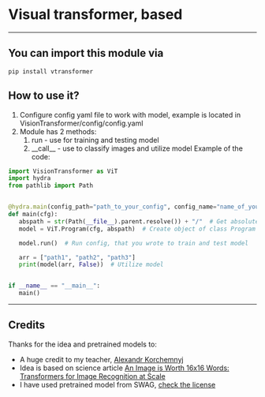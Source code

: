 # Visual transformer, based 
***
## You can import this module via
```shell
pip install vtransformer
```
## How to use it?
1. Configure config yaml file to work with model, example is located in VisionTransformer/config/config.yaml
2. Module has 2 methods:
   1. run - use for training and testing model
   2. \_\_call__ - use to classify images and utilize model
Example of the code:

```python
import VisionTransformer as ViT
import hydra
from pathlib import Path


@hydra.main(config_path="path_to_your_config", config_name="name_of_your_config")
def main(cfg):
   abspath = str(Path(__file__).parent.resolve()) + "/"  # Get absolute path, if your config works with relative paths
   model = ViT.Program(cfg, abspath)  # Create object of class Program to work with transformer

   model.run()  # Run config, that you wrote to train and test model

   arr = ["path1", "path2", "path3"]
   print(model(arr, False))  # Utilize model


if __name__ == "__main__":
   main()
```
***
## Credits
Thanks for the idea and pretrained models to:
- A huge credit to my teacher, [Alexandr Korchemnyj](https://github.com/Yessense)
- Idea is based on science article
[An Image is Worth 16x16 Words: Transformers for Image Recognition at Scale](https://arxiv.org/abs/2010.11929)
- I have used pretrained model from SWAG, [check the license](https://github.com/facebookresearch/SWAG/blob/main/LICENSE)
